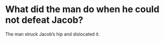 # What did the man do when he could not defeat Jacob?

The man struck Jacob’s hip and dislocated it.
